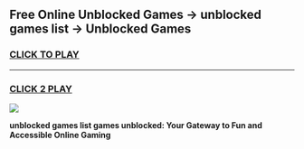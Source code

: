 
## Free Online Unblocked Games → unblocked games list → Unblocked Games
<h3>
<a href="https://premium.freeplayer.one?title=unblocked_games_list&ref=21F">CLICK TO PLAY</a></h3>
<hr>

<h3>
<a href="https://premium.freeplayer.one?title=unblocked_games_list&ref=21F">CLICK 2 PLAY</a>
  
</h3>

<a href="https://premium.freeplayer.one?title=unblocked_games_list&ref=21F/"><img src="https://clearcache.store/games.png"></a>


**unblocked games list games unblocked: Your Gateway to Fun and Accessible Online Gaming**
